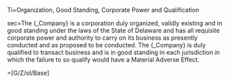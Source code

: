 Ti=Organization, Good Standing, Corporate Power and Qualification

sec=The {_Company} is a corporation duly organized, validly existing and in good standing under the laws of the State of Delaware and has all requisite corporate power and authority to carry on its business as presently conducted and as proposed to be conducted. The {_Company} is duly qualified to transact business and is in good standing in each jurisdiction in which the failure to so qualify would have a Material Adverse Effect.

=[G/Z/ol/Base]
